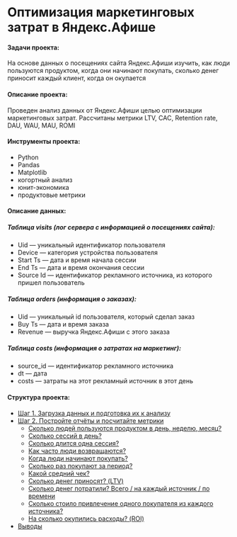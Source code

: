 # Оптимизация маркетинговых затрат в Яндекс.Афише

#### Задачи проекта:
На основе данных о посещениях сайта Яндекс.Афиши изучить, как люди пользуются продуктом, когда они начинают покупать, сколько денег приносит каждый клиент, когда он окупается

#### Описание проекта:
Проведен анализ данных от Яндекс.Афиши целью оптимизации маркетинговых затрат.
Рассчитаны метрики LTV, CAC, Retention rate, DAU, WAU, MAU, ROMI

#### Инструменты проекта:
- Python
- Pandas
- Matplotlib
- когортный анализ
- юнит-экономика
- продуктовые метрики

#### Описание данных:

##### Таблица visits (лог сервера с информацией о посещениях сайта):
- Uid — уникальный идентификатор пользователя
- Device — категория устройства пользователя
- Start Ts — дата и время начала сессии
- End Ts — дата и время окончания сессии
- Source Id — идентификатор рекламного источника, из которого пришел пользователь

##### Таблица orders (информация о заказах):
- Uid — уникальный id пользователя, который сделал заказ
- Buy Ts — дата и время заказа
- Revenue — выручка Яндекс.Афиши с этого заказа
##### Таблица costs (информация о затратах на маркетинг):
- source_id — идентификатор рекламного источника
- dt — дата
- costs — затраты на этот рекламный источник в этот день

#### Структура проекта: 

- [Шаг 1. Загрузка данных и подготовка их к анализу](#step1)
- [Шаг 2. Постройте отчёты и посчитайте метрики ](#step2)
    - [Сколько людей пользуются продуктом в день, неделю, месяц?](#step3)
    - [Сколько сессий в день? ](#step4)
    - [Сколько длится одна сессия?](#step5)
    - [Как часто люди возвращаются?](#step6)
    - [Когда люди начинают покупать?](#step7)
    - [Сколько раз покупают за период?](#step8)
    - [Какой средний чек?](#step9)
    - [Сколько денег приносят? (LTV)](#step10)
    - [Сколько денег потратили? Всего / на каждый источник / по времени](#step11)
    - [Сколько стоило привлечение одного покупателя из каждого источника?](#step12)
    - [На сколько окупились расходы? (ROI)](#step13)
- [Выводы](#step14)
